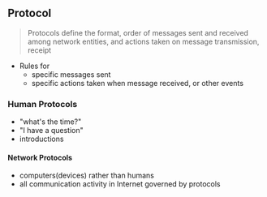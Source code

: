 ## Protocol
> Protocols define the format, order of messages sent and received among network entities, and actions taken on message transmission, receipt

- Rules for
	- specific messages sent
	- specific actions taken when message received, or other events
### Human Protocols
- "what's the time?"
- "I have a question"
- introductions
#### Network Protocols
- computers(devices) rather than humans
- all communication activity in Internet governed by protocols

